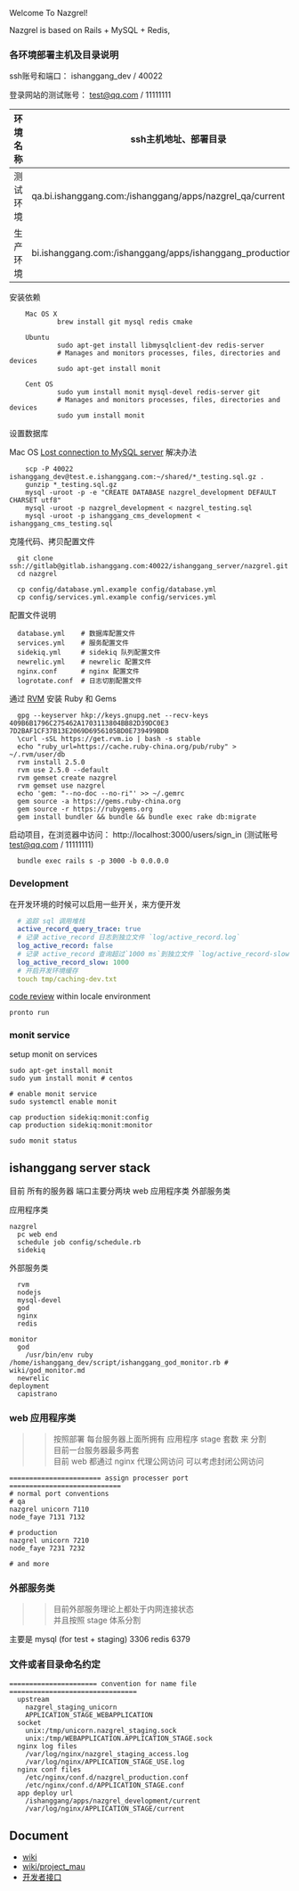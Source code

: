 Welcome To Nazgrel!

Nazgrel is based on Rails + MySQL + Redis,

### 各环境部署主机及目录说明

  ssh账号和端口： ishanggang_dev / 40022

  登录网站的测试账号： test@qq.com / 11111111

| 环境名称 | ssh主机地址、部署目录 | 应用域名 |
| --------- | ------- | ------- |
| 测试环境      |     qa.bi.ishanggang.com:/ishanggang/apps/nazgrel_qa/current   |   http://qa.bi.ishanggang.com |
| 生产环境      |     bi.ishanggang.com:/ishanggang/apps/ishanggang_production/current   |   http://bi.ishanggang.com |

安装依赖

        Mac OS X
                brew install git mysql redis cmake

        Ubuntu
                sudo apt-get install libmysqlclient-dev redis-server
                # Manages and monitors processes, files, directories and devices
                sudo apt-get install monit

        Cent OS
                sudo yum install monit mysql-devel redis-server git
                # Manages and monitors processes, files, directories and devices
                sudo yum install monit

设置数据库

Mac OS [Lost connection to MySQL server](wiki/mac_mysql.md) 解决办法

        scp -P 40022 ishanggang_dev@test.e.ishanggang.com:~/shared/*_testing.sql.gz .
        gunzip *_testing.sql.gz
        mysql -uroot -p -e "CREATE DATABASE nazgrel_development DEFAULT CHARSET utf8"
        mysql -uroot -p nazgrel_development < nazgrel_testing.sql
        mysql -uroot -p ishanggang_cms_development < ishanggang_cms_testing.sql

克隆代码、拷贝配置文件

      git clone ssh://gitlab@gitlab.ishanggang.com:40022/ishanggang_server/nazgrel.git
      cd nazgrel

      cp config/database.yml.example config/database.yml
      cp config/services.yml.example config/services.yml

配置文件说明


      database.yml    # 数据库配置文件
      services.yml    # 服务配置文件
      sidekiq.yml     # sidekiq 队列配置文件
      newrelic.yml    # newrelic 配置文件
      nginx.conf      # nginx 配置文件
      logrotate.conf  # 日志切割配置文件


通过 [RVM](https://rvm.io/) 安装 Ruby 和 Gems

      gpg --keyserver hkp://keys.gnupg.net --recv-keys 409B6B1796C275462A1703113804BB82D39DC0E3 7D2BAF1CF37B13E2069D6956105BD0E739499BDB
      \curl -sSL https://get.rvm.io | bash -s stable
      echo "ruby_url=https://cache.ruby-china.org/pub/ruby" > ~/.rvm/user/db
      rvm install 2.5.0
      rvm use 2.5.0 --default
      rvm gemset create nazgrel
      rvm gemset use nazgrel
      echo 'gem: "--no-doc --no-ri"' >> ~/.gemrc
      gem source -a https://gems.ruby-china.org
      gem source -r https://rubygems.org
      gem install bundler && bundle && bundle exec rake db:migrate

启动项目，在浏览器中访问： http://localhost:3000/users/sign_in (测试账号 test@qq.com / 11111111)

      bundle exec rails s -p 3000 -b 0.0.0.0

### Development

在开发环境的时候可以启用一些开关，来方便开发

```yaml
  # 追踪 sql 调用堆栈
  active_record_query_trace: true
  # 记录 active_record 日志到独立文件 `log/active_record.log`
  log_active_record: false
  # 记录 active_record 查询超过`1000 ms`到独立文件 `log/active_record-slow.log`
  log_active_record_slow: 1000
  # 开启开发环境缓存
  touch tmp/caching-dev.txt
```

[code review](https://medium.com/nimbl3/code-reviews-a-tale-of-two-developers-ab1b2a887394) within locale environment

```shell
pronto run
```

### monit service

setup monit on services

```shell
sudo apt-get install monit
sudo yum install monit # centos

# enable monit service
sudo systemctl enable monit
````

```shell
cap production sidekiq:monit:config
cap production sidekiq:monit:monitor

sudo monit status
```

## ishanggang server stack

目前 所有的服务器 端口主要分两块
  web 应用程序类
  外部服务类

应用程序类

    nazgrel
      pc web end
      schedule job config/schedule.rb
      sidekiq

外部服务类

      rvm
      nodejs
      mysql-devel
      god
      nginx
      redis

    monitor
      god
        /usr/bin/env ruby /home/ishanggang_dev/script/ishanggang_god_monitor.rb # wiki/god_monitor.md
      newrelic
    deployment
      capistrano

### web 应用程序类
>> 按照部署 每台服务器上面所拥有 应用程序 stage 套数 来 分割 <br />
>> 目前一台服务器最多两套 <br />
>> 目前 web 都通过 nginx 代理公网访问 可以考虑封闭公网访问

    ======================= assign processer port ============================
    # normal port conventions
    # qa
    nazgrel unicorn 7110
    node_faye 7131 7132

    # production
    nazgrel unicorn 7210
    node_faye 7231 7232

    # and more

### 外部服务类

>> 目前外部服务理论上都处于内网连接状态 <br />
>> 并且按照 stage 体系分割

主要是
  mysql (for test + staging) 3306
  redis 6379

### 文件或者目录命名约定

```shell
====================== convention for name file ================================
  upstream
    nazgrel_staging_unicorn
    APPLICATION_STAGE_WEBAPPLICATION
  socket
    unix:/tmp/unicorn.nazgrel_staging.sock
    unix:/tmp/WEBAPPLICATION.APPLICATION_STAGE.sock
  nginx log files
    /var/log/nginx/nazgrel_staging_access.log
    /var/log/nginx/APPLICATION_STAGE_USE.log
  nginx conf files
    /etc/nginx/conf.d/nazgrel_production.conf
    /etc/nginx/conf.d/APPLICATION_STAGE.conf
  app deploy url
    /ishanggang/apps/nazgrel_development/current
    /var/log/nginx/APPLICATION_STAGE/current
```


## Document

- [wiki](wiki/)
- [wiki/project_mau](wiki/project_mau.md)
- [开发者接口](wiki/api_dev.md)